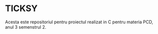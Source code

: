 # TICKSY
Acesta este repositoriul pentru proiectul realizat in C pentru materia PCD, anul 3 semenstrul 2.
